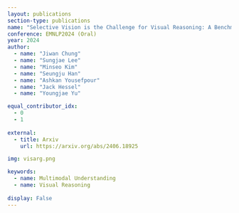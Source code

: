 ```yaml
---
layout: publications
section-type: publications
name: "Selective Vision is the Challenge for Visual Reasoning: A Benchmark for Visual Argument Understanding"
conference: EMNLP2024 (Oral)
year: 2024
author:
  - name: "Jiwan Chung"
  - name: "Sungjae Lee"
  - name: "Minseo Kim"
  - name: "Seungju Han"
  - name: "Ashkan Yousefpour"
  - name: "Jack Hessel"
  - name: "Youngjae Yu"

equal_contributor_idx:
  - 0
  - 1
  
external:
  - title: Arxiv
    url: https://arxiv.org/abs/2406.18925

img: visarg.png

keywords:
  - name: Multimodal Understanding
  - name: Visual Reasoning
  
display: False
---
```

